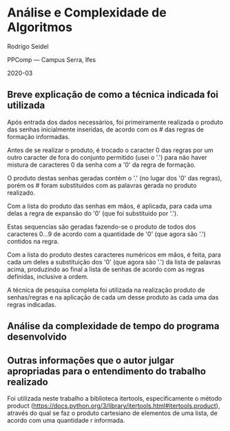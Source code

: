 # Análise e Complexidade de Algoritmos

Rodrigo Seidel

PPComp — Campus Serra, Ifes

2020-03

## Breve explicação de como a técnica indicada foi utilizada
Após entrada dos dados necessários, foi primeiramente realizada o produto das senhas inicialmente inseridas, de acordo com os # das regras de formação informadas.

Antes de se realizar o produto, é trocado o caracter 0 das regras por um outro caracter de fora do conjunto permitido (usei o '.') para não haver mistura de caracteres 0 da senha com a '0' da regra de formação.

O produto destas senhas geradas contém o '.' (no lugar dos '0' das regras), porém os # foram substituídos com as palavras gerada no produto realizado.

Com a lista do produto das senhas em mãos, é aplicada, para cada uma delas a regra de expansão do '0' (que foi substituido por '.'). 

Estas sequencias são geradas fazendo-se o produto de todos dos caracteres 0...9 de acordo com a quantidade de '0' (que agora são '.') contidos na regra.

Com a lista do produto destes caracteres numéricos em mãos, é feita, para cada um deles a substituição dos '0' (que agora são '.') da lista de palavras acima, produzindo ao final a lista de senhas de acordo com as regras definidas, inclusive a ordem.


A técnica de pesquisa completa foi utilizada na realização produto de senhas/regras e na aplicação de cada um desse produto às cada uma das regras indicadas.

## Análise da complexidade de tempo do programa desenvolvido



## Outras informações que o autor julgar apropriadas para o entendimento do trabalho realizado
Foi utilizada neste trabalho a biblioteca itertools, especificamente o método product (https://docs.python.org/3/library/itertools.html#itertools.product), através do qual se faz o produto cartesiano de elementos de uma lista, de acordo com uma quantidade r informada.
